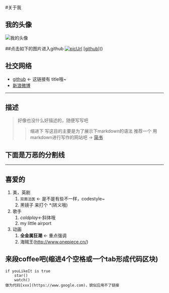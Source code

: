 #关于我

## 我的头像
![我的头像](https://0.gravatar.com/avatar/9372e51bd7c44b1ac8d77845b3ef9e2c?d=https%3A%2F%2Fidenticons.github.com%2F693d1472f37bf502c11a9f05ec4386bf.png&s=420)

##点击如下的图片进入github
[![picUrl]](http://www.github.com/)
[[github]]()
<!--以下定义url-->
[picUrl]: http://github.com/github.png
[github]:http://www.github.com/ "github"

## 社交网络
* [github](https://github.com/iamjoel 'the anchor title') <- 这链接有 title哦~ 
* [新浪微博](http://www.weibo.com/u/3223119582?wvr=5&)

**** 
## 描述
> 好像也没什么好描述的，随便写写吧
>
> > 缩进下 写这目的主要是为了展示下markdown的语法
> 推荐一个 用markdown进行写作的网站吧 -> [简书](http://jianshu.io/)

## 下面是万恶的分割线
*** 

## 喜爱的
1. 美，英剧
   1. `双面法医` <- 是不是有些不一样，codestyle~ 
   2. 黑镜子 来打个 \*(转义哦)
2. 歌手
	1. *coldplay*<-斜体哦
	2. my little airport
3.  动画
	1. **全金属狂潮** <- 重点强调
	2. 海贼王(http://www.onepiece.cn/)

## 来段coffee吧(缩进4个空格或一个tab形成代码区块)
    if youLikeIt is true
		star()
		watch()
	做为代码[xxx](https://www.google.com)，貌似应用不了链接





